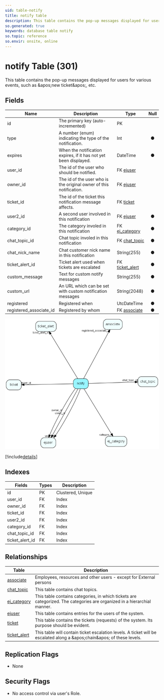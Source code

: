 ```yaml
---
uid: table-notify
title: notify table
description: This table contains the pop-up messages displayed for users for various events, such as &amp;apos;new ticket&amp;apos;, etc.
so.generated: true
keywords: database table notify
so.topic: reference
so.envir: onsite, online
---
```


# notify Table (301)

This table contains the pop-up messages displayed for users for various events, such as &amp;apos;new ticket&amp;apos;, etc.

## Fields

| Name | Description | Type | Null |
|------|-------------|------|:----:|
|id|The primary key (auto-incremented)|PK| |
|type|A number (enum) indicating the type of the notification.|Int|&#x25CF;|
|expires|When the notification expires, if it has not yet been displayed.|DateTime|&#x25CF;|
|user\_id|The id of the user who should be notified.|FK [ejuser](ejuser.md)| |
|owner\_id|The id of the user who is the original owner of this notification.|FK [ejuser](ejuser.md)| |
|ticket\_id|The id of the ticket this notification message affects.|FK [ticket](ticket.md)| |
|user2\_id|A second user involved in this notification|FK [ejuser](ejuser.md)|&#x25CF;|
|category\_id|The category involed in this notification|FK [ej_category](ej-category.md)|&#x25CF;|
|chat\_topic\_id|Chat topic involed in this notification|FK [chat_topic](chat-topic.md)|&#x25CF;|
|chat\_nick\_name|Chat customer nick name in this notification|String(255)|&#x25CF;|
|ticket\_alert\_id|Ticket alert used when tickets are escalated|FK [ticket_alert](ticket-alert.md)|&#x25CF;|
|custom\_message|Text for custom notify messages|String(255)|&#x25CF;|
|custom\_url|An URL which can be set with custom notification messages|String(2048)|&#x25CF;|
|registered|Registered when|UtcDateTime|&#x25CF;|
|registered\_associate\_id|Registered by whom|FK [associate](associate.md)|&#x25CF;|


![notify table relationship diagram](./media/notify.png)

[!include[details](./includes/notify.md)]

## Indexes

| Fields | Types | Description |
|--------|-------|-------------|
|id |PK |Clustered, Unique |
|user\_id |FK |Index |
|owner\_id |FK |Index |
|ticket\_id |FK |Index |
|user2\_id |FK |Index |
|category\_id |FK |Index |
|chat\_topic\_id |FK |Index |
|ticket\_alert\_id |FK |Index |

## Relationships

| Table|  Description |
|------|-------------|
|[associate](associate.md)  |Employees, resources and other users - except for External persons |
|[chat\_topic](chat-topic.md)  |This table contains chat topics. |
|[ej\_category](ej-category.md)  |This table contains categories, in which tickets are categorized. The categories are organized in a hierarchial manner. |
|[ejuser](ejuser.md)  |This table contains entries for the users of the system. |
|[ticket](ticket.md)  |This table contains the tickets (requests) of the system. Its purpose should be evident. |
|[ticket\_alert](ticket-alert.md)  |This table will contain ticket escalation levels. A ticket will be escalated along a &amp;apos;chain&amp;apos; of these levels. |


## Replication Flags

* None

## Security Flags

* No access control via user's Role.

